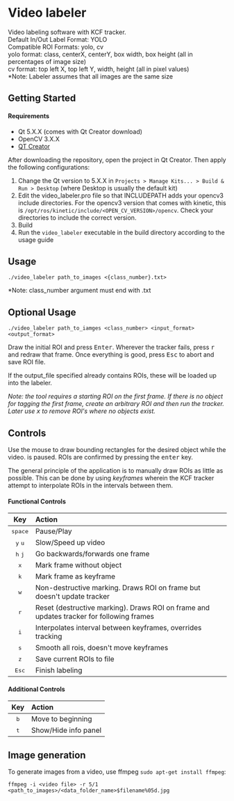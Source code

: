 # Video labeler

Video labeling software with KCF tracker.  
Default In/Out Label Format: YOLO  
Compatible ROI Formats: yolo, cv  
yolo format: class, centerX, centerY, box width, box height (all in percentages of image size)  
cv format: top left X, top left Y, width, height (all in pixel values)  
*Note: Labeler assumes that all images are the same size

## Getting Started
#### Requirements
* Qt 5.X.X (comes with Qt Creator download)
* OpenCV 3.X.X
* [QT Creator](https://www.qt.io/download)

After downloading the repository, open the project in Qt Creator. Then apply the following configurations:
1. Change the Qt version to 5.X.X in `Projects > Manage Kits... > Build & Run > Desktop` (where Desktop is usually the default kit)
2. Edit the video_labeler.pro file so that INCLUDEPATH adds your opencv3 include directories. For the opencv3 version that comes with kinetic, this is `/opt/ros/kinetic/include/<OPEN_CV_VERSION>/opencv`. Check your directories to include the correct version.
3. Build
4. Run the `video_labeler` executable in the build directory according to the usage guide

## Usage

`./video_labeler path_to_images <{class_number}.txt>`

*Note: class_number argument must end with .txt

## Optional Usage

`./video_labeler path_to_iamges <class_number> <input_format> <output_format>`

Draw the initial ROI and press <kbd>Enter</kbd>. Wherever the tracker fails, press
<kbd>r</kbd> and redraw that frame. Once everything is good, press <kbd>Esc</kbd> to abort and save ROI file.

If the output_file specified already contains ROIs, these will be loaded up into the labeler.

*Note: the tool requires a starting ROI on the first frame. If there is no object
for tagging the first frame, create an arbitrary ROI and then run the tracker.
Later use <kbd>x</kbd> to remove ROI's where no objects exist.*

## Controls

Use the mouse to draw bounding rectangles for the desired object while the video.
is paused. ROIs are confirmed by pressing the <kbd>enter</kbd> key.

The general principle of the application is to manually draw ROIs as little as
possible. This can be done by using _keyframes_ wherein the KCF tracker attempt
to interpolate ROIs in the intervals between them.

#### Functional Controls
|       Key        |    Action    |
|:----------------:|:-------------|
| <kbd>space</kbd>             | Pause/Play |
| <kbd>y</kbd> <kbd>u</kbd>    | Slow/Speed up video |
| <kbd>h</kbd> <kbd>j</kbd>    | Go backwards/forwards one frame |
| <kbd>x</kbd>     | Mark frame without object |
| <kbd>k</kbd>     | Mark frame as keyframe |
| <kbd>w</kbd>     | Non-destructive marking. Draws ROI on frame but doesn't update tracker |
| <kbd>r</kbd>     | Reset (destructive marking). Draws ROI on frame and updates tracker for following frames |
| <kbd>i</kbd>     | Interpolates interval between keyframes, overrides tracking |
| <kbd>s</kbd>     | Smooth all rois, doesn't move keyframes |
| <kbd>z</kbd>     | Save current ROIs to file |
| <kbd>Esc</kbd>   | Finish labeling |

#### Additional Controls
|       Key        |    Action    |
|:----------------:|:-------------|
| <kbd>b</kbd>     | Move to beginning |
| <kbd>t</kbd>     | Show/Hide info panel |

## Image generation

To generate images from a video, use ffmpeg `sudo apt-get install ffmpeg`:

`ffmpeg -i <video file> -r 5/1 <path_to_images>/<data_folder_name>$filename%05d.jpg`
